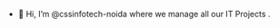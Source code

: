 - 👋 Hi, I’m @cssinfotech-noida where we manage all our IT Projects .


<!---
cssinfotech-noida/cssinfotech-noida is a ✨ special ✨ repository because its `README.md` (this file) appears on your GitHub profile.
You can click the Preview link to take a look at your changes.
--->
